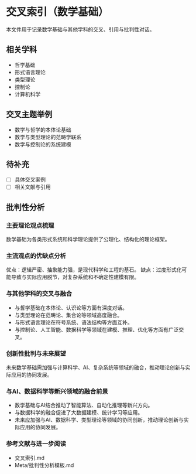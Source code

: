 # 交叉索引（数学基础）

本文件用于记录数学基础与其他学科的交叉、引用与批判性对话。

## 相关学科

- 哲学基础
- 形式语言理论
- 类型理论
- 控制论
- 计算机科学

## 交叉主题举例

- 数学与哲学的本体论基础
- 数学与类型理论的范畴学联系
- 数学与控制论的系统建模

## 待补充

- [ ] 具体交叉案例
- [ ] 相关文献与引用

## 批判性分析

### 主要理论观点梳理

数学基础为各类形式系统和科学理论提供了公理化、结构化的理论框架。

### 主流观点的优缺点分析

优点：逻辑严密、抽象能力强，是现代科学和工程的基石。
缺点：过度形式化可能导致与实际应用脱节，对复杂系统和不确定性建模有限。

### 与其他学科的交叉与融合

- 与哲学基础在本体论、认识论等方面有深度对话。
- 与类型理论在范畴论、集合论等领域高度融合。
- 与形式语言理论在符号系统、语法结构等方面互补。
- 与控制论、人工智能、数据科学等领域在建模、推理、优化等方面有广泛交叉。

### 创新性批判与未来展望

未来数学基础需加强与计算科学、AI、复杂系统等领域的融合，推动理论创新与实际应用的协同发展。

### 与AI、数据科学等新兴领域的融合前景
- 数学基础与AI结合推动了智能算法、自动化推理等新兴方向。
- 与数据科学的融合促进了大数据建模、统计学习等应用。
- 未来应加强与AI、数据科学、类型理论等领域的协同创新，推动理论创新与实际应用的协同发展。

### 参考文献与进一步阅读

- 交叉索引.md
- Meta/批判性分析模板.md
